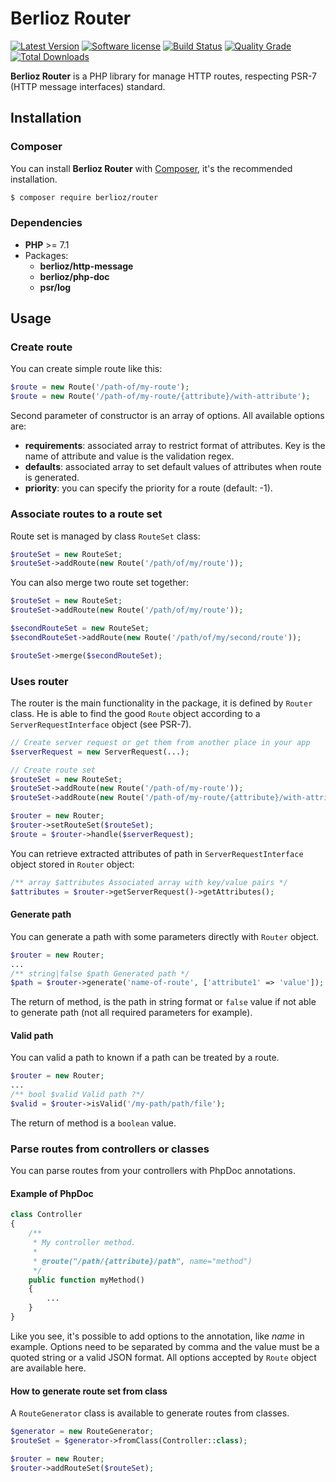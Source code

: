 # Berlioz Router

[![Latest Version](https://img.shields.io/packagist/v/berlioz/router.svg?style=flat-square)](https://github.com/BerliozFramework/Router/releases)
[![Software license](https://img.shields.io/github/license/BerliozFramework/Router.svg?style=flat-square)](https://github.com/BerliozFramework/Router/blob/master/LICENSE)
[![Build Status](https://img.shields.io/travis/com/BerliozFramework/Router/master.svg?style=flat-square)](https://travis-ci.com/BerliozFramework/Router)
[![Quality Grade](https://img.shields.io/codacy/grade/698b7941569c4926b67bab59efbcfafd/master.svg?style=flat-square)](https://www.codacy.com/manual/BerliozFramework/Router)
[![Total Downloads](https://img.shields.io/packagist/dt/berlioz/router.svg?style=flat-square)](https://packagist.org/packages/berlioz/router)

**Berlioz Router** is a PHP library for manage HTTP routes, respecting PSR-7 (HTTP message interfaces) standard.

## Installation

### Composer

You can install **Berlioz Router** with [Composer](https://getcomposer.org/), it's the recommended installation.

```bash
$ composer require berlioz/router
```

### Dependencies

* **PHP** >= 7.1
* Packages:
  * **berlioz/http-message**
  * **berlioz/php-doc**
  * **psr/log**


## Usage

### Create route

You can create simple route like this:
```php
$route = new Route('/path-of/my-route');
$route = new Route('/path-of/my-route/{attribute}/with-attribute');
```

Second parameter of constructor is an array of options.
All available options are:
* **requirements**: associated array to restrict format of attributes. Key is the name of attribute and value is the validation regex.
* **defaults**: associated array to set default values of attributes when route is generated.
* **priority**: you can specify the priority for a route (default: -1).

### Associate routes to a route set

Route set is managed by class `RouteSet` class:
```php
$routeSet = new RouteSet;
$routeSet->addRoute(new Route('/path/of/my/route'));
```

You can also merge two route set together:
```php
$routeSet = new RouteSet;
$routeSet->addRoute(new Route('/path/of/my/route'));

$secondRouteSet = new RouteSet;
$secondRouteSet->addRoute(new Route('/path/of/my/second/route'));

$routeSet->merge($secondRouteSet);
```

### Uses router

The router is the main functionality in the package, it is defined by `Router` class.
He is able to find the good `Route` object according to a `ServerRequestInterface` object (see PSR-7).

```php
// Create server request or get them from another place in your app
$serverRequest = new ServerRequest(...);

// Create route set
$routeSet = new RouteSet;
$routeSet->addRoute(new Route('/path-of/my-route'));
$routeSet->addRoute(new Route('/path-of/my-route/{attribute}/with-attribute'));

$router = new Router;
$router->setRouteSet($routeSet);
$route = $router->handle($serverRequest);
```

You can retrieve extracted attributes of path in `ServerRequestInterface` object stored in `Router` object:

```php
/** array $attributes Associated array with key/value pairs */ 
$attributes = $router->getServerRequest()->getAttributes();
```

#### Generate path

You can generate a path with some parameters directly with `Router` object.

```php
$router = new Router;
...
/** string|false $path Generated path */
$path = $router->generate('name-of-route', ['attribute1' => 'value']);
```

The return of method, is the path in string format or `false` value if not able to generate path (not all required parameters for example).

#### Valid path

You can valid a path to known if a path can be treated by a route.

```php
$router = new Router;
...
/** bool $valid Valid path ?*/
$valid = $router->isValid('/my-path/path/file');
```

The return of method is a `boolean` value.

### Parse routes from controllers or classes

You can parse routes from your controllers with PhpDoc annotations.

#### Example of PhpDoc

```php
class Controller
{
    /**
     * My controller method.
     *
     * @route("/path/{attribute}/path", name="method")
     */
    public function myMethod()
    {
        ...
    }
}
```

Like you see, it's possible to add options to the annotation, like *name* in example.
Options need to be separated by comma and the value must be a quoted string or a valid JSON format.
All options accepted by `Route` object are available here.

#### How to generate route set from class

A `RouteGenerator` class is available to generate routes from classes.

```php
$generator = new RouteGenerator;
$routeSet = $generator->fromClass(Controller::class);

$router = new Router;
$router->addRouteSet($routeSet);
```